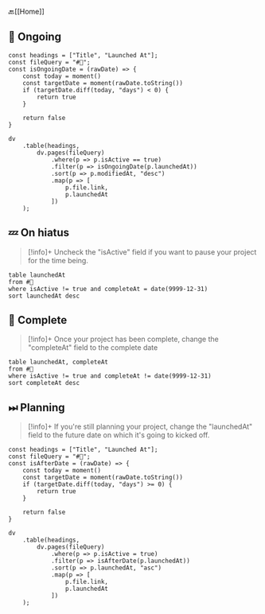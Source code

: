 🔙[[Home]]

## 🧗 Ongoing 
```dataviewjs
const headings = ["Title", "Launched At"];
const fileQuery = "#🎯";
const isOngoingDate = (rawDate) => {
	const today = moment()
	const targetDate = moment(rawDate.toString())
	if (targetDate.diff(today, "days") < 0) {
		return true
	} 

	return false
}

dv
	.table(headings, 
		dv.pages(fileQuery)
			.where(p => p.isActive == true)
			.filter(p => isOngoingDate(p.launchedAt))
			.sort(p => p.modifiedAt, "desc")
			.map(p => [
				p.file.link,
				p.launchedAt
			])
	);
```

## 💤 On hiatus
>[!info]+
> Uncheck the "isActive" field if you want to pause your project for the time being.
```dataview
table launchedAt
from #🎯 
where isActive != true and completeAt = date(9999-12-31)
sort launchedAt desc
```
## 💮 Complete
>[!info]+
> Once your project has been complete, change the "completeAt" field to the complete date
```dataview
table launchedAt, completeAt 
from #🎯 
where isActive != true and completeAt != date(9999-12-31)
sort completeAt desc
```
## ⏭ Planning
>[!info]+
> If you're still planning your project, change the "launchedAt" field to the future date on which it's going to kicked off.
```dataviewjs
const headings = ["Title", "Launched At"];
const fileQuery = "#🎯";
const isAfterDate = (rawDate) => {
	const today = moment()
	const targetDate = moment(rawDate.toString())
	if (targetDate.diff(today, "days") >= 0) {
		return true
	} 

	return false
}

dv
	.table(headings, 
		dv.pages(fileQuery)
			.where(p => p.isActive = true)
			.filter(p => isAfterDate(p.launchedAt))
			.sort(p => p.launchedAt, "asc")
			.map(p => [
				p.file.link,
				p.launchedAt
			])
	);
```